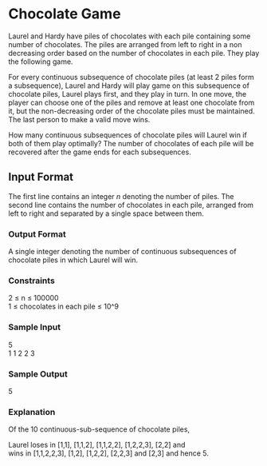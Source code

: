 # Chocolate Game
Laurel and Hardy have  piles of chocolates with each pile containing some number of chocolates. The piles are arranged from left to right in a non decreasing order based on the number of chocolates in each pile. They play the following game.

For every continuous subsequence of chocolate piles (at least 2 piles form a subsequence), Laurel and Hardy will play game on this subsequence of chocolate piles, Laurel plays first, and they play in turn. In one move, the player can choose one of the piles and remove at least one chocolate from it, but the non-decreasing order of the chocolate piles must be maintained. The last person to make a valid move wins.

How many continuous subsequences of chocolate piles will Laurel win if both of them play optimally? The number of chocolates of each pile will be recovered after the game ends for each subsequences.

## Input Format 
The first line contains an integer _n_ denoting the number of piles. 
The second line contains the number of chocolates in each pile, arranged from left to right and separated by a single space between them.

### Output Format 
A single integer denoting the number of continuous subsequences of chocolate piles in which Laurel will win.

### Constraints 
 2 ≤ n ≤ 100000  
 1 ≤ chocolates in each pile ≤ 10^9

### Sample Input
5  
1 1 2 2 3

### Sample Output
5

### Explanation 
Of the 10 continuous-sub-sequence of chocolate piles,

Laurel loses in [1,1], [1,1,2], [1,1,2,2], [1,2,2,3], [2,2] and   
wins in [1,1,2,2,3], [1,2], [1,2,2], [2,2,3] and [2,3] and hence 5.